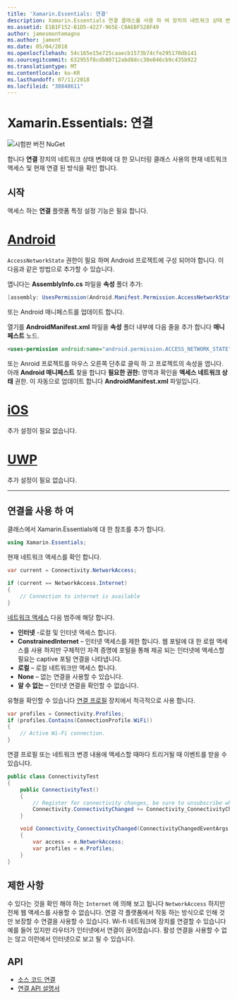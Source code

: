 ```yaml
---
title: 'Xamarin.Essentials: 연결'
description: Xamarin.Essentials 연결 클래스를 사용 하 여 장치의 네트워크 상태 변화에 대 한 모니터링는 현재 네트워크 액세스 및 현재 연결 된 방식을 확인할 수 있습니다.
ms.assetid: E1B1F152-B1D5-4227-965E-C0AEBF528F49
author: jamesmontemagno
ms.author: jamont
ms.date: 05/04/2018
ms.openlocfilehash: 54c165e15e725caaecb1573b74cfe295170db141
ms.sourcegitcommit: 632955f8cdb80712abd8dcc30e046cb9c435b922
ms.translationtype: MT
ms.contentlocale: ko-KR
ms.lasthandoff: 07/11/2018
ms.locfileid: "38848611"
---
```

# <a name="xamarinessentials-connectivity"></a>Xamarin.Essentials: 연결

![시험판 버전 NuGet](~/media/shared/pre-release.png)

합니다 **연결** 장치의 네트워크 상태 변화에 대 한 모니터링 클래스 사용의 현재 네트워크 액세스 및 현재 연결 된 방식을 확인 합니다.

## <a name="getting-started"></a>시작

액세스 하는 **연결** 플랫폼 특정 설정 기능은 필요 합니다.

# <a name="androidtabandroid"></a>[Android](#tab/android)

`AccessNetworkState` 권한이 필요 하며 Android 프로젝트에 구성 되어야 합니다. 이 다음과 같은 방법으로 추가할 수 있습니다.

엽니다는 **AssemblyInfo.cs** 파일을 **속성** 폴더 추가:

```csharp
[assembly: UsesPermission(Android.Manifest.Permission.AccessNetworkState)]
```

또는 Android 매니페스트를 업데이트 합니다.

열기를 **AndroidManifest.xml** 파일을 **속성** 폴더 내부에 다음 줄을 추가 합니다 **매니페스트** 노드.

```xml
<uses-permission android:name="android.permission.ACCESS_NETWORK_STATE" />
```

또는 Anroid 프로젝트를 마우스 오른쪽 단추로 클릭 하 고 프로젝트의 속성을 엽니다. 아래 **Android 매니페스트** 찾을 합니다 **필요한 권한:** 영역과 확인을 **액세스 네트워크 상태** 권한. 이 자동으로 업데이트 합니다 **AndroidManifest.xml** 파일입니다.

# <a name="iostabios"></a>[iOS](#tab/ios)

추가 설정이 필요 없습니다.

# <a name="uwptabuwp"></a>[UWP](#tab/uwp)

추가 설정이 필요 없습니다.

-----

## <a name="using-connectivity"></a>연결을 사용 하 여

클래스에서 Xamarin.Essentials에 대 한 참조를 추가 합니다.

```csharp
using Xamarin.Essentials;
```

현재 네트워크 액세스를 확인 합니다.

```csharp
var current = Connectivity.NetworkAccess;

if (current == NetworkAccess.Internet)
{
    // Connection to internet is available
}
```

[네트워크 액세스](xref:Xamarin.Essentials.NetworkAccess) 다음 범주에 해당 합니다.

* **인터넷** -로컬 및 인터넷 액세스 합니다.
* **ConstrainedInternet** – 인터넷 액세스를 제한 합니다. 웹 포털에 대 한 로컬 액세스를 사용 하지만 구체적인 자격 증명에 포털을 통해 제공 되는 인터넷에 액세스할 필요는 captive 포털 연결을 나타냅니다.
* **로컬** – 로컬 네트워크만 액세스 합니다.
* **None** – 없는 연결을 사용할 수 있습니다.
* **알 수 없는** – 인터넷 연결을 확인할 수 없습니다.

유형을 확인할 수 있습니다 [연결 프로필](xref:Xamarin.Essentials.ConnectionProfile) 장치에서 적극적으로 사용 합니다.

```csharp
var profiles = Connectivity.Profiles;
if (profiles.Contains(ConnectionProfile.WiFi))
{
    // Active Wi-Fi connection.
}
```

연결 프로필 또는 네트워크 변경 내용에 액세스할 때마다 트리거될 때 이벤트를 받을 수 있습니다.

```csharp
public class ConnectivityTest
{
    public ConnectivityTest()
    {
        // Register for connectivity changes, be sure to unsubscribe when finished
        Connectivity.ConnectivityChanged += Connectivity_ConnectivityChanged;
    }

    void Connectivity_ConnectivityChanged(ConnectivityChangedEventArgs  e)
    {
        var access = e.NetworkAccess;
        var profiles = e.Profiles;
    }
}
```

## <a name="limitations"></a>제한 사항

수 있다는 것을 확인 해야 하는 `Internet` 에 의해 보고 됩니다 `NetworkAccess` 하지만 전체 웹 액세스를 사용할 수 없습니다. 연결 각 플랫폼에서 작동 하는 방식으로 인해 것만 보장할 수 연결을 사용할 수 있습니다. Wi-fi 네트워크에 장치를 연결할 수 있습니다 예를 들어 있지만 라우터가 인터넷에서 연결이 끊어졌습니다. 활성 연결을 사용할 수 없는 않고 이런에서 인터넷으로 보고 될 수 있습니다.

## <a name="api"></a>API

* [소스 코드 연결](https://github.com/xamarin/Essentials/tree/master/Xamarin.Essentials/Connectivity)
* [연결 API 설명서](xref:Xamarin.Essentials.Connectivity)
